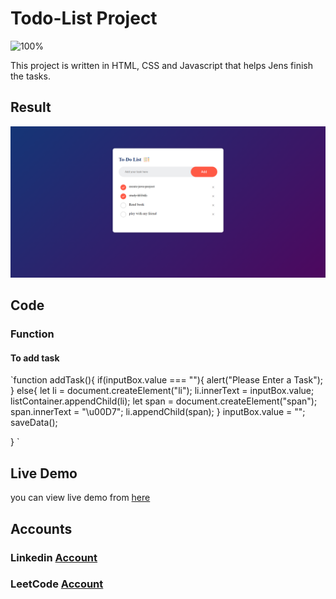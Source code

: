# Todo-List Project

![100%](https://progress-bar.dev/100/?title=Done)

This project is written in HTML, CSS and Javascript that helps Jens finish the tasks.

## Result

![img](./images/project-1.png)



## Code
### Function
#### To add task
 `function addTask(){
    if(inputBox.value === ""){
        alert("Please Enter a Task");
    }
    else{
        let li = document.createElement("li");
        li.innerText = inputBox.value;
        listContainer.appendChild(li);
        let span = document.createElement("span");
        span.innerText = "\u00D7";
        li.appendChild(span);
    }
    inputBox.value = "";
    saveData();

}
`

## Live Demo

you can view live demo from [here](https://mahmoud128.github.io/Todo-list/)

## Accounts
### Linkedin [Account](https://www.linkedin.com/in/mahmoud-khaleel-78932a1b5/)
### LeetCode [Account](https://leetcode.com/mahmoud_khaleel/)
